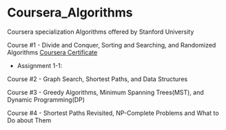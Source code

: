 # Coursera_Algorithms
Coursera specialization Algorithms offered by Stanford University

Course #1 - Divide and Conquer, Sorting and Searching, and Randomized Algorithms
[Coursera Certificate](https://www.coursera.org/account/accomplishments/verify/JNTG8MVP5J8B)
* Assignment 1-1:


Course #2 - Graph Search, Shortest Paths, and Data Structures

Course #3 - Greedy Algorithms, Minimum Spanning Trees(MST), and Dynamic Programming(DP)

Course #4 - Shortest Paths Revisited, NP-Complete Problems and What to Do about Them
